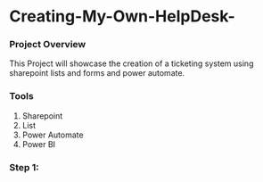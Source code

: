 # Creating-My-Own-HelpDesk-

### Project Overview

This Project will showcase the creation of a ticketing system using sharepoint lists and forms and power automate.

### Tools
1. Sharepoint
2. List
3. Power Automate
4. Power BI

### Step 1: 
